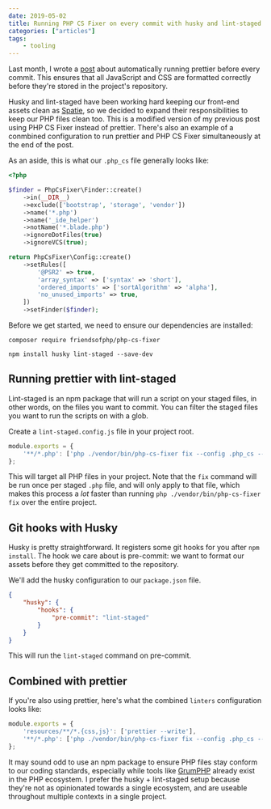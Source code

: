 ```yaml
---
date: 2019-05-02
title: Running PHP CS Fixer on every commit with husky and lint-staged
categories: ["articles"]
tags:
    - tooling
---
```


Last month, I wrote a [post](https://sebastiandedeyne.com/keeping-your-assets-prettier-on-every-commit) about automatically running prettier before every commit. This ensures that all JavaScript and CSS are formatted correctly before they're stored in the project's repository.

Husky and lint-staged have been working hard keeping our front-end assets clean as [Spatie](https://spatie.be), so we decided to expand their responsibilities to keep our PHP files clean too. This is a modified version of my previous post using PHP CS Fixer instead of prettier. There's also an example of a conmbined configuration to run prettier and PHP CS Fixer simultaneously at the end of the post.

<!--more-->

As an aside, this is what our `.php_cs` file generally looks like:

```php
<?php

$finder = PhpCsFixer\Finder::create()
    ->in(__DIR__)
    ->exclude(['bootstrap', 'storage', 'vendor'])
    ->name('*.php')
    ->name('_ide_helper')
    ->notName('*.blade.php')
    ->ignoreDotFiles(true)
    ->ignoreVCS(true);

return PhpCsFixer\Config::create()
    ->setRules([
        '@PSR2' => true,
        'array_syntax' => ['syntax' => 'short'],
        'ordered_imports' => ['sortAlgorithm' => 'alpha'],
        'no_unused_imports' => true,
    ])
    ->setFinder($finder);
```

Before we get started, we need to ensure our dependencies are installed:

```
composer require friendsofphp/php-cs-fixer

npm install husky lint-staged --save-dev
```

## Running prettier with lint-staged

Lint-staged is an npm package that will run a script on your staged files, in other words, on the files you want to commit. You can filter the staged files you want to run the scripts on with a glob.

Create a `lint-staged.config.js` file in your project root.

```js
module.exports = {
    '**/*.php': ['php ./vendor/bin/php-cs-fixer fix --config .php_cs --allow-risky=yes'],
};
```

This will target all PHP files in your project. Note that the `fix` command will be run once per staged `.php` file, and will only apply to that file, which makes this process a _lot_ faster than running `php ./vendor/bin/php-cs-fixer fix` over the entire project.

## Git hooks with Husky

Husky is pretty straightforward. It registers some git hooks for you after `npm install`. The hook we care about is pre-commit: we want to format our assets before they get committed to the repository.

We'll add the husky configuration to our `package.json` file.

```json
{
    "husky": {
        "hooks": {
            "pre-commit": "lint-staged"
        }
    }
}
```

This will run the `lint-staged` command on pre-commit.

## Combined with prettier

If you're also using prettier, here's what the combined `linters` configuration looks like:

```js
module.exports = {
    'resources/**/*.{css,js}': ['prettier --write'],
    '**/*.php': ['php ./vendor/bin/php-cs-fixer fix --config .php_cs --allow-risky=yes'],
};
```

It may sound odd to use an npm package to ensure PHP files stay conform to our coding standards, especially while tools like [GrumPHP](https://github.com/phpro/grumphp) already exist in the PHP ecosystem. I prefer the husky + lint-staged setup because they're not as opinionated towards a single ecosystem, and are useable throughout multiple contexts in a single project.
